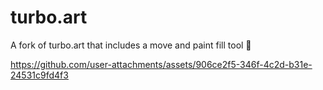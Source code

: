 # turbo.art

A fork of turbo.art that includes a move and paint fill tool 🎨


https://github.com/user-attachments/assets/906ce2f5-346f-4c2d-b31e-24531c9fd4f3

